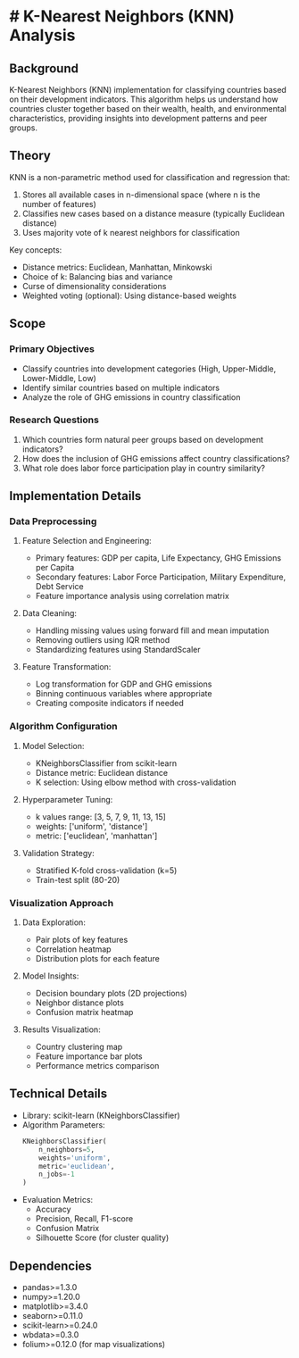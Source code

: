 # # K-Nearest Neighbors (KNN) Analysis

## Background
K-Nearest Neighbors (KNN) implementation for classifying countries based on their development indicators. This algorithm helps us understand how countries cluster together based on their wealth, health, and environmental characteristics, providing insights into development patterns and peer groups.

## Theory
KNN is a non-parametric method used for classification and regression that:
1. Stores all available cases in n-dimensional space (where n is the number of features)
2. Classifies new cases based on a distance measure (typically Euclidean distance)
3. Uses majority vote of k nearest neighbors for classification

Key concepts:
- Distance metrics: Euclidean, Manhattan, Minkowski
- Choice of k: Balancing bias and variance
- Curse of dimensionality considerations
- Weighted voting (optional): Using distance-based weights

## Scope
### Primary Objectives
- Classify countries into development categories (High, Upper-Middle, Lower-Middle, Low)
- Identify similar countries based on multiple indicators
- Analyze the role of GHG emissions in country classification

### Research Questions
1. Which countries form natural peer groups based on development indicators?
2. How does the inclusion of GHG emissions affect country classifications?
3. What role does labor force participation play in country similarity?

## Implementation Details
### Data Preprocessing
1. Feature Selection and Engineering:
   - Primary features: GDP per capita, Life Expectancy, GHG Emissions per Capita
   - Secondary features: Labor Force Participation, Military Expenditure, Debt Service
   - Feature importance analysis using correlation matrix

2. Data Cleaning:
   - Handling missing values using forward fill and mean imputation
   - Removing outliers using IQR method
   - Standardizing features using StandardScaler

3. Feature Transformation:
   - Log transformation for GDP and GHG emissions
   - Binning continuous variables where appropriate
   - Creating composite indicators if needed

### Algorithm Configuration
1. Model Selection:
   - KNeighborsClassifier from scikit-learn
   - Distance metric: Euclidean distance
   - K selection: Using elbow method with cross-validation

2. Hyperparameter Tuning:
   - k values range: [3, 5, 7, 9, 11, 13, 15]
   - weights: ['uniform', 'distance']
   - metric: ['euclidean', 'manhattan']

3. Validation Strategy:
   - Stratified K-fold cross-validation (k=5)
   - Train-test split (80-20)

### Visualization Approach
1. Data Exploration:
   - Pair plots of key features
   - Correlation heatmap
   - Distribution plots for each feature

2. Model Insights:
   - Decision boundary plots (2D projections)
   - Neighbor distance plots
   - Confusion matrix heatmap

3. Results Visualization:
   - Country clustering map
   - Feature importance bar plots
   - Performance metrics comparison

## Technical Details
- Library: scikit-learn (KNeighborsClassifier)
- Algorithm Parameters:
  ```python
  KNeighborsClassifier(
      n_neighbors=5,
      weights='uniform',
      metric='euclidean',
      n_jobs=-1
  )
  ```
- Evaluation Metrics:
  - Accuracy
  - Precision, Recall, F1-score
  - Confusion Matrix
  - Silhouette Score (for cluster quality)

## Dependencies
- pandas>=1.3.0
- numpy>=1.20.0
- matplotlib>=3.4.0
- seaborn>=0.11.0
- scikit-learn>=0.24.0
- wbdata>=0.3.0
- folium>=0.12.0 (for map visualizations)
